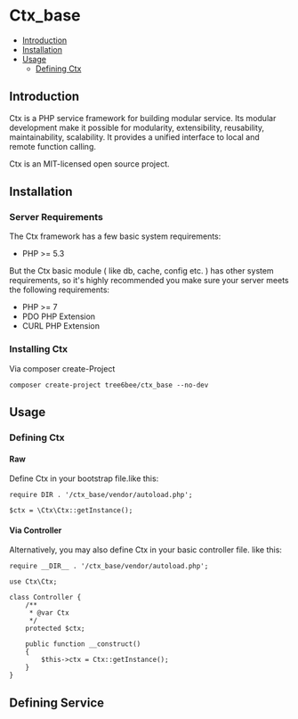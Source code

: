 # Ctx_base
* [Introduction](#introduction)
* [Installation](#installation)
* [Usage](#usage)
  * [Defining Ctx](#defining-ctx)

## Introduction

Ctx is a PHP service framework for building modular service.  Its modular development make it possible for modularity, extensibility, reusability, maintainability, scalability. It provides a unified interface to local and remote function calling.

Ctx is an MIT-licensed open source project. 

## Installation

### Server Requirements

The Ctx framework has a few basic system requirements:

* PHP >= 5.3

But the Ctx basic module ( like db, cache, config etc. ) has other system requirements, so it's highly recommended you make sure your server meets the following requirements:

* PHP >= 7
* PDO PHP Extension
* CURL PHP Extension

### Installing Ctx

Via composer create-Project

```
composer create-project tree6bee/ctx_base --no-dev
```

## Usage

### Defining Ctx

#### Raw

Define Ctx in your bootstrap file.like this:

```
require DIR . '/ctx_base/vendor/autoload.php';

$ctx = \Ctx\Ctx::getInstance();
```

#### Via Controller

Alternatively, you may also define Ctx in your basic controller file. like this:

```
require __DIR__ . '/ctx_base/vendor/autoload.php';

use Ctx\Ctx;

class Controller {
	/**
     * @var Ctx
     */
    protected $ctx;

    public function __construct()
    {
    	$this->ctx = Ctx::getInstance();
    }
}
```

## Defining Service

